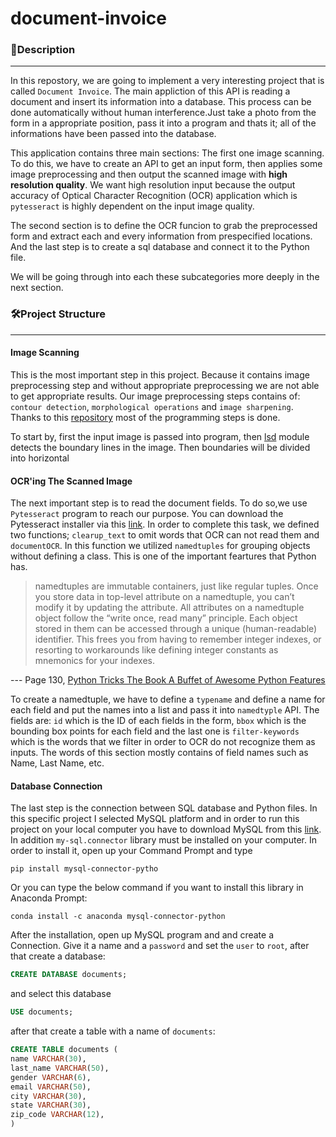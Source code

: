 # document-invoice

### 📝Description
---
In this repostory, we are going to implement a very interesting project that is called `Document Invoice`. The main appliction of this API is reading a document and insert its information into a database. This process can be done automatically without human interference.Just take a photo from the form in a appropriate position, pass it into a program and thats it; all of the informations have been passed into the database. 

This application contains three main sections: The first one image scanning. To do this, we have to create an API to get an input form, then applies some image preprocessing and then output the scanned image with **high resolution quality**. We want high resolution input because the output accuracy of Optical Character Recognition (OCR) application which is `pytesseract` is highly dependent on the input image quality.  

The second section is to define the OCR funcion to grab the preprocessed form and extract each and every information from prespecified locations. And the last step is to create a sql database and connect it to the Python file.

We will be going through into each these subcategories more deeply in the next section.

### 🛠Project Structure
---

#### Image Scanning
This is the most important step in this project. Because it contains image preprocessing step and without appropriate preprocessing we are not able to get appropriate results. Our image preprocessing steps contains of: `contour detection`, `morphological operations` and `image sharpening`. Thanks to this [repository](https://github.com/andrewdcampbell/OpenCV-Document-Scanner) most of the programming steps is done.

To start by, first the input image is passed into program, then [lsd](https://github.com/primetang/pylsd) module detects the boundary lines in the image. Then boundaries will be divided into horizontal


#### OCR'ing The Scanned Image
The next important step is to read the document fields. To do so,we use `Pytesseract` program to reach our purpose. You can download the Pytesseract installer via this [link](https://github.com/UB-Mannheim/tesseract/wiki). In order to complete this task, we defined two functions; `clearup_text` to omit words that OCR can not read them and `documentOCR`. In this function we utilized `namedtuples` for grouping objects without defining a class. This is one of the important feartures that Python has.

> namedtuples are immutable containers, just like regular
tuples. Once you store data in top-level attribute on a namedtuple,
you can’t modify it by updating the attribute. All attributes on a
namedtuple object follow the “write once, read many” principle.
Each object stored in them can be accessed through a unique (human-readable)
identifier. This frees you from having to remember integer indexes,
or resorting to workarounds like defining integer constants as
mnemonics for your indexes.

--- Page 130, [Python Tricks The Book A Buffet of Awesome Python Features](https://www.amazon.com/Python-Tricks-Buffet-Awesome-Features/dp/1775093301)

To create a namedtuple, we have to define a `typename` and define a name for each field and put the names into a list and pass it into `namedtyple` API. The fields are: `id` which is the ID of each fields in the form, `bbox` which is the bounding box points for each field and the last one is `filter-keywords` which is the words that we filter in order to OCR do not recognize them as inputs. The words of this section mostly contains of field names such as Name, Last Name, etc.

#### Database Connection
The last step is the connection between SQL database and Python files. In this specific project I selected MySQL platform and in order to run this project on your local computer you have to download MySQL from this [link](https://dev.mysql.com/downloads/workbench/). In addition `my-sql.connector` library must be installed on your computer. In order to install it, open up your Command Prompt and type

```
pip install mysql-connector-pytho
```
Or you can type the below command if you want to install this library in Anaconda Prompt:

```
conda install -c anaconda mysql-connector-python
```
After the installation, open up MySQL program and and create a Connection. Give it a name and a `password` and set the `user` to `root`, after that create a database:

```sql
CREATE DATABASE documents;
```
and select this database

```sql
USE documents;
```
after that create a table with a name of `documents`:

```sql
CREATE TABLE documents (
name VARCHAR(30),
last_name VARCHAR(50),
gender VARCHAR(6),
email VARCHAR(50),
city VARCHAR(30),
state VARCHAR(30),
zip_code VARCHAR(12),
)
```



